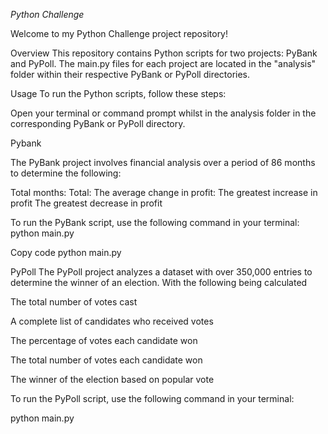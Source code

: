 *Python Challenge*

Welcome to my Python Challenge project repository!

Overview
This repository contains Python scripts for two projects: PyBank and PyPoll. The main.py files for each project are located in the "analysis" folder within their respective PyBank or PyPoll directories.

Usage
To run the Python scripts, follow these steps:

Open your terminal or command prompt whilst in the analysis folder
in the corresponding PyBank or PyPoll directory.


Pybank

The PyBank project involves financial analysis over a period of 86 months to determine the following:

Total months:
Total:
The average change in profit:
The greatest increase in profit
The greatest decrease in profit

To run the PyBank script, use the following command in your terminal:
python main.py

Copy code
python main.py

PyPoll
The PyPoll project analyzes a dataset with over 350,000 entries to determine the winner of an election. With the following being calculated

The total number of votes cast

A complete list of candidates who received votes

The percentage of votes each candidate won

The total number of votes each candidate won

The winner of the election based on popular vote


To run the PyPoll script, use the following command in your terminal:

python main.py
